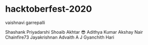 # hacktoberfest-2020


vaishnavi garrepalli

Shashank Priyadarshi
Shoaib Akhtar :sunglasses:
Adithya Kumar
Akshay Nair
Chainfire73
Jayakrishnan
Advaith A J
Gyanchith Hari
